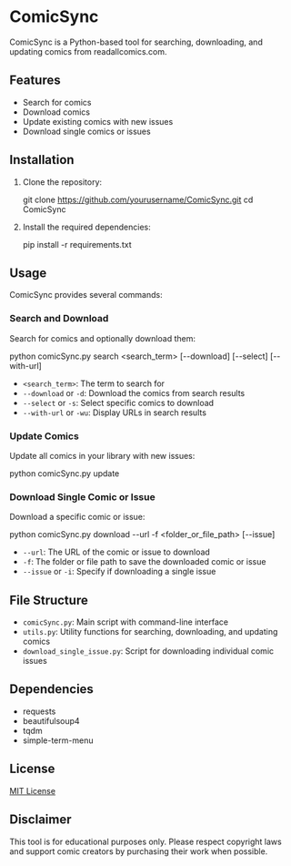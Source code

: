 # ComicSync

ComicSync is a Python-based tool for searching, downloading, and updating comics from readallcomics.com.

## Features

- Search for comics
- Download comics
- Update existing comics with new issues
- Download single comics or issues

## Installation

1. Clone the repository:
   
   git clone https://github.com/yourusername/ComicSync.git
   cd ComicSync
   

2. Install the required dependencies:
   
   pip install -r requirements.txt
   

## Usage

ComicSync provides several commands:

### Search and Download

Search for comics and optionally download them:


python comicSync.py search <search_term> [--download] [--select] [--with-url]


- `<search_term>`: The term to search for
- `--download` or `-d`: Download the comics from search results
- `--select` or `-s`: Select specific comics to download
- `--with-url` or `-wu`: Display URLs in search results

### Update Comics

Update all comics in your library with new issues:


python comicSync.py update


### Download Single Comic or Issue

Download a specific comic or issue:


python comicSync.py download --url <url> -f <folder_or_file_path> [--issue]


- `--url`: The URL of the comic or issue to download
- `-f`: The folder or file path to save the downloaded comic or issue
- `--issue` or `-i`: Specify if downloading a single issue

## File Structure

- `comicSync.py`: Main script with command-line interface
- `utils.py`: Utility functions for searching, downloading, and updating comics
- `download_single_issue.py`: Script for downloading individual comic issues

## Dependencies

- requests
- beautifulsoup4
- tqdm
- simple-term-menu

## License

[MIT License](LICENSE)

## Disclaimer

This tool is for educational purposes only. Please respect copyright laws and support comic creators by purchasing their work when possible.
